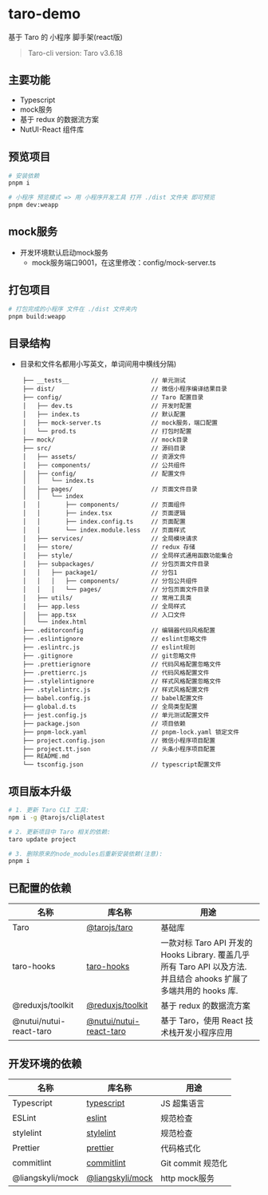 # taro-demo

基于 Taro 的 小程序 脚手架(react版)

> Taro-cli version: Taro v3.6.18

## 主要功能

- Typescript
- mock服务
- 基于 redux 的数据流方案
- NutUI-React 组件库

## 预览项目

```bash
# 安装依赖
pnpm i

# 小程序 预览模式 => 用 小程序开发工具 打开 ./dist 文件夹 即可预览
pnpm dev:weapp
```

## mock服务
- 开发环境默认启动mock服务
  - mock服务端口9001，在这里修改：config/mock-server.ts

## 打包项目

```bash
# 打包完成的小程序 文件在 ./dist 文件夹内
pnpm build:weapp
```

## 目录结构

- 目录和文件名都用小写英文，单词间用中横线分隔)

```
    ├── __tests__                       // 单元测试
    ├── dist/                           // 微信小程序编译结果目录
    ├── config/                         // Taro 配置目录
    │   ├── dev.ts                      // 开发时配置
    │   ├── index.ts                    // 默认配置
    │   ├── mock-server.ts              // mock服务，端口配置
    │   └── prod.ts                     // 打包时配置
    ├── mock/                           // mock目录
    ├── src/                            // 源码目录
    │   ├── assets/                     // 资源文件
    │   ├── components/                 // 公共组件
    │   ├── config/                     // 配置文件
    │   │   └── index.ts
    │   ├── pages/                      // 页面文件目录
    │   │   └── index
    │   │       ├── components/         // 页面组件
    │   │       ├── index.tsx           // 页面逻辑
    │   │       ├── index.config.ts     // 页面配置
    │   │       └── index.module.less   // 页面样式
    │   ├── services/                   // 全局模块请求
    │   ├── store/                      // redux 存储
    │   ├── style/                      // 全局样式通用函数功能集合
    │   ├── subpackages/                // 分包页面文件目录  
    │   │   ├── package1/               // 分包1
    │   │   │   ├── components/         // 分包公共组件   
    │   │   │   └── pages/              // 分包页面文件目录  
    │   ├── utils/                      // 常用工具类
    │   ├── app.less                    // 全局样式
    │   ├── app.tsx                     // 入口文件
    │   └── index.html    
    ├── .editorconfig                   // 编辑器代码风格配置
    ├── .eslintignore                   // eslint忽略文件
    ├── .eslintrc.js                    // eslint规则
    ├── .gitignore                      // git忽略文件
    ├── .prettierignore                 // 代码风格配置忽略文件
    ├── .prettierrc.js                  // 代码风格配置文件
    ├── .stylelintignore                // 样式风格配置忽略文件
    ├── .stylelintrc.js                 // 样式风格配置文件
    ├── babel.config.js                 // babel配置文件
    ├── global.d.ts                     // 全局类型配置
    ├── jest.config.js                  // 单元测试配置文件
    ├── package.json                    // 项目依赖
    ├── pnpm-lock.yaml                  // pnpm-lock.yaml 锁定文件 
    ├── project.config.json             // 微信小程序项目配置
    ├── project.tt.json                 // 头条小程序项目配置
    ├── README.md
    └── tsconfig.json                   // typescript配置文件
```

## 项目版本升级

```bash
# 1. 更新 Taro CLI 工具:
npm i -g @tarojs/cli@latest

# 2. 更新项目中 Taro 相关的依赖:
taro update project

# 3. 删除原来的node_modules后重新安装依赖(注意):
pnpm i
```

## 已配置的依赖

| 名称                      | 库名称                                                                                     | 用途                                                                                   |
|-------------------------|-----------------------------------------------------------------------------------------|--------------------------------------------------------------------------------------|
| Taro                    | [@tarojs/taro](https://taro-docs.jd.com/docs/)                                          | 基础库                                                                                  |
| taro-hooks              | [taro-hooks](https://next-taro-hooks.pages.dev/site/)                                   | 一款对标 Taro API 开发的 Hooks Library. 覆盖几乎所有 Taro API 以及方法. 并且结合 ahooks 扩展了多端共用的 hooks 库. |
| @reduxjs/toolkit        | [@reduxjs/toolkit](https://redux-toolkit.js.org/)                                       | 基于 redux 的数据流方案                                                                      |
| @nutui/nutui-react-taro | [@nutui/nutui-react-taro](https://nutui.jd.com/taro/react/2x/#/zh-CN/guide/intro-react) | 基于 Taro，使用 React 技术栈开发小程序应用                                                          |


## 开发环境的依赖

| 名称               | 库名称                                                                | 用途             |
|------------------|--------------------------------------------------------------------|----------------|
| Typescript       | [typescript](https://www.typescriptlang.org/docs)                  | JS 超集语言        |
| ESLint           | [eslint](https://eslint.org/docs/user-guide/getting-started)       | 规范检查           |
| stylelint        | [stylelint](https://stylelint.io/)                                 | 规范检查           |
| Prettier         | [prettier](https://prettier.io/docs/en/index.html)                 | 代码格式化          |
| commitlint       | [commitlint](https://github.com/conventional-changelog/commitlint) | Git commit 规范化 |
| @liangskyli/mock | [@liangskyli/mock](https://github.com/liangskyli/mock)             | http mock服务    |
